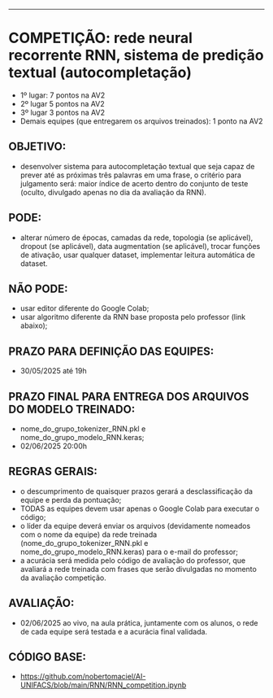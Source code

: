 ____________________________________________________________________________________________________________________________
# COMPETIÇÃO: rede neural recorrente RNN, sistema de predição textual (autocompletação)

- 1º lugar: 7 pontos na AV2
- 2º lugar 5 pontos na AV2
- 3º lugar 3 pontos na AV2
- Demais equipes (que entregarem os arquivos treinados): 1 ponto na AV2

## OBJETIVO:
- desenvolver sistema para autocompletação textual que seja capaz de prever até as próximas três palavras em uma frase, o critério para julgamento será: maior índice de acerto dentro do conjunto de teste (oculto, divulgado apenas no dia da avaliação da RNN).
## PODE:
- alterar número de épocas, camadas da rede, topologia (se aplicável), dropout  (se aplicável), data augmentation  (se aplicável), trocar funções de ativação, usar qualquer dataset, implementar leitura automática de dataset.
## NÃO PODE:
- usar editor diferente do Google Colab;
- usar algoritmo diferente da RNN base proposta pelo professor (link abaixo);
## PRAZO PARA DEFINIÇÃO DAS EQUIPES:
- 30/05/2025 até 19h
## PRAZO FINAL PARA ENTREGA DOS ARQUIVOS DO MODELO TREINADO:
- nome_do_grupo_tokenizer_RNN.pkl e nome_do_grupo_modelo_RNN.keras;
- 02/06/2025 20:00h
## REGRAS GERAIS:
- o descumprimento de quaisquer prazos gerará a desclassificação da equipe e perda da pontuação;
- TODAS as equipes devem usar apenas o Google Colab para executar o código;
- o líder da equipe deverá enviar os arquivos (devidamente nomeados com o nome da equipe) da rede treinada (nome_do_grupo_tokenizer_RNN.pkl e nome_do_grupo_modelo_RNN.keras) para o e-mail do professor;
- a acurácia será medida pelo código de avaliação do professor, que avaliará a rede treinada com frases que serão divulgadas no momento da avaliação competição.

## AVALIAÇÃO:
- 02/06/2025 ao vivo, na aula prática, juntamente com os alunos, o rede de cada equipe será testada e a acurácia final validada.

## CÓDIGO BASE:
- https://github.com/nobertomaciel/AI-UNIFACS/blob/main/RNN/RNN_competition.ipynb
